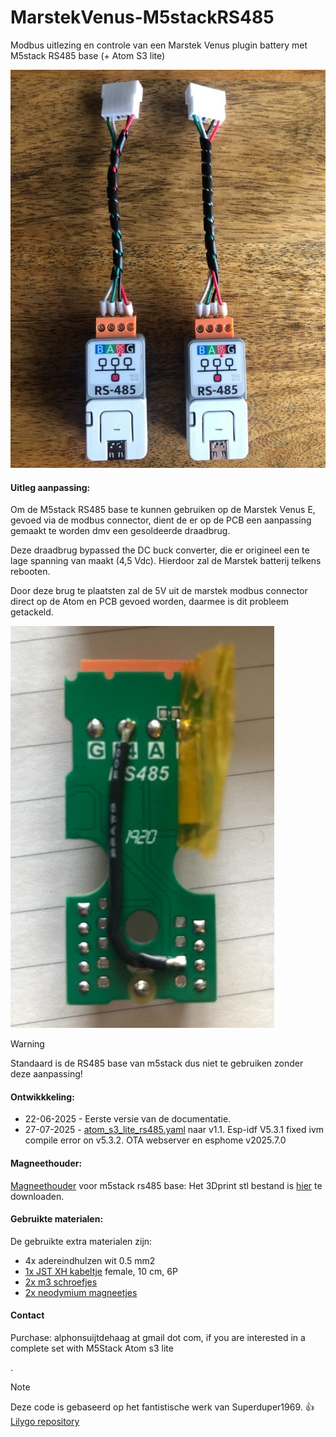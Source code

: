# MarstekVenus-M5stackRS485
Modbus uitlezing en controle van een Marstek Venus plugin battery met M5stack RS485 base (+ Atom S3 lite)


![image](https://github.com/fonske/MarstekVenus-M5stackRS485/blob/main/photos/m5stack_RS485_base_Atom_S3_lite.jpg)

#### Uitleg aanpassing:
Om de M5stack RS485 base te kunnen gebruiken op de Marstek Venus E, gevoed via de modbus connector, dient de er op de PCB een aanpassing gemaakt te worden dmv een gesoldeerde draadbrug.

Deze draadbrug bypassed the DC buck converter, die er origineel een te lage spanning van maakt (4,5 Vdc). Hierdoor zal de Marstek batterij telkens rebooten.

Door deze brug te plaatsten zal de 5V uit de marstek modbus connector direct op de Atom en PCB gevoed worden, daarmee is dit probleem getackeld.

![image](https://github.com/fonske/MarstekVenus-M5stackRS485/blob/main/photos/modify_pcb_for_5v.jpg)

> [!WARNING]
> Standaard is de RS485 base van m5stack dus niet te gebruiken zonder deze aanpassing!


#### Ontwikkkeling:
* 22-06-2025 - Eerste versie van de documentatie.
* 27-07-2025 - [atom_s3_lite_rs485.yaml](https://github.com/fonske/MarstekVenus-M5stackRS485/blob/main/esphome/atom_s3_lite_rs485.yaml) naar v1.1. Esp-idf V5.3.1 fixed ivm compile error on v5.3.2. OTA webserver en esphome v2025.7.0

#### Magneethouder:
[Magneethouder](https://github.com/fonske/MarstekVenus-M5stackRS485/blob/main/photos/magnet_holder.jpg) voor m5stack rs485 base:
Het 3Dprint stl bestand is [hier](https://github.com/fonske/MarstekVenus-M5stackRS485/blob/main/3d_print/base_485_magnet_m5_marstek.stl) te downloaden.

#### Gebruikte materialen:
De gebruikte extra materialen zijn:
- 4x adereindhulzen wit 0.5 mm2
- [1x JST XH kabeltje](https://www.aliexpress.com/item/1005005811950799.html)  female, 10 cm, 6P
- [2x m3 schroefjes](https://www.tinytronics.nl/nl/gereedschap-en-montage/installatie-en-montagemateriaal/bouten/bout-m3-5mm-draad-100-stuks)
- [2x neodymium magneetjes](https://www.tinytronics.nl/nl/gereedschap-en-montage/installatie-en-montagemateriaal/magneten/xmp-neodymium-magneet-10x2mm-n35)

#### Contact
Purchase: alphonsuijtdehaag at gmail dot com, if you are interested in a complete set with M5Stack Atom s3 lite

.
> [!NOTE]
> Deze code is gebaseerd op het fantistische werk van Superduper1969. :+1:
> [Lilygo repository](https://github.com/fonske/MarstekVenus-LilygoRS485/tree/main?tab=readme-ov-file)

